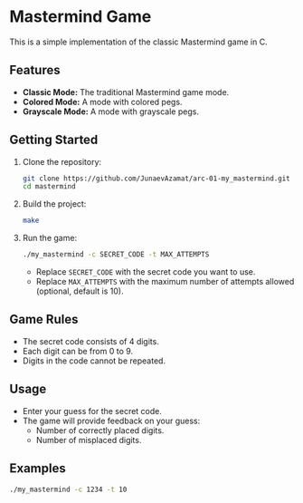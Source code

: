 # Mastermind Game

This is a simple implementation of the classic Mastermind game in C.

## Features

- **Classic Mode:** The traditional Mastermind game mode.
- **Colored Mode:** A mode with colored pegs.
- **Grayscale Mode:** A mode with grayscale pegs.

## Getting Started

1. Clone the repository:

    ```bash
    git clone https://github.com/JunaevAzamat/arc-01-my_mastermind.git
    cd mastermind
    ```

2. Build the project:

    ```bash
    make
    ```

3. Run the game:

    ```bash
    ./my_mastermind -c SECRET_CODE -t MAX_ATTEMPTS
    ```

    - Replace `SECRET_CODE` with the secret code you want to use.
    - Replace `MAX_ATTEMPTS` with the maximum number of attempts allowed (optional, default is 10).

## Game Rules

- The secret code consists of 4 digits.
- Each digit can be from 0 to 9.
- Digits in the code cannot be repeated.

## Usage

- Enter your guess for the secret code.
- The game will provide feedback on your guess:
  - Number of correctly placed digits.
  - Number of misplaced digits.

## Examples

```bash
./my_mastermind -c 1234 -t 10
